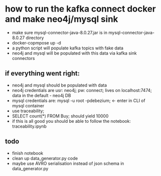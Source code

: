# how to run the kafka connect docker and make neo4j/mysql sink
- make sure mysql-connector-java-8.0.27.jar is in mysql-connector-java-8.0.27 directory
- docker-copmpose up -d
- a python script will populate kafka topics with fake data
- neo4j and mysql will be populated with this data via kafka sink connectors

## if everything went right:
- neo4j and mysql should be populated with data
- neo4j credentials are usr: neo4j; pw: connect; lives on localhost:7474; data in the default - neo4j DB
- mysql credentials are: mysql -u root -pdebezium; <- enter in CLI of mysql container
- use traceability;
- SELECT count(*) FROM Buy; should yield 10000
- if this is all good you should be able to follow the notebook: traceability.ipynb

## todo
- finish notebook
- clean up data_generator.py code
- maybe use AVRO serialisation instead of json schema in data_generator.py